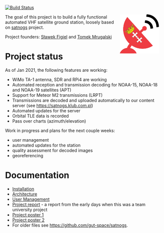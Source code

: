[![Build Status](https://travis-ci.com/gut-space/aquarius.svg?branch=master)](https://travis-ci.com/gut-space/aquarius)

<img align="right" width="128" height="128" src="https://github.com/gut-space/satnogs/blob/master/doc/logo.png">

The goal of this project is to build a fully functional automated VHF satellite ground station, loosely based on [satnogs](https://satnogs.org) project.

Project founders: [Sławek Figiel](https://github.com/fivitti) and [Tomek Mrugalski](https://github.com/tomaszmrugalski/)

# Project status

As of Jan 2021, the following features are working:

- WiMo TA-1 antenna, SDR and RPi4 are working
- Automated reception and transmission decoding for NOAA-15, NOAA-18 and NOAA-19 satellites (APT)
- Support for Meteor M2 transmissions (LRPT)
- Transmissions are decoded and uploaded automatically to our content server (see https://satnogs.klub.com.pl)
- Automated updates for the server
- Orbital TLE data is recorded
- Pass over charts (azimuth/elevation)

Work in progress and plans for the next couple weeks:

- user management
- automated updates for the station
- quality assessment for decoded images
- georeferencing

# Documentation

- [Installation](doc/install.md)
- [Architecture](doc/arch.md)
- [User Management](doc/users.md)
- [Project report](doc/prototype-phase/satnogs-gdn-report.pdf) - a report from the early days when this was a team university project
- [Project poster 1](doc/prototype-phase/poster1-pl.jpg)
- [Project poster 2](doc/prototype-phase/poster2-en.jpg)
- For older files see https://github.com/gut-space/satnogs.
